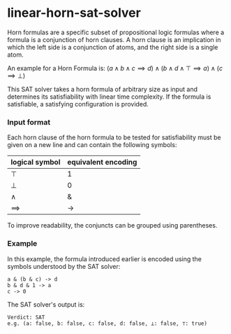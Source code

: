 # linear-horn-sat-solver

Horn formulas are a specific subset of propositional logic formulas where a formula is a conjunction of horn clauses.
A horn clause is an implication in which the left side is a conjunction of atoms, and the right side is a single atom.

An example for a Horn Formula is: $(a \land b \land c \implies d) \land (b \land d \land \top \implies a) \land (c \implies \bot)$

This SAT solver takes a horn formula of arbitrary size as input and determines its satisfiability with linear time complexity. If the formula is satisfiable, a satisfying configuration is provided.

### Input format

Each horn clause of the horn formula to be tested for satisfiability must be given on a new line and can contain the following symbols:

| logical symbol | equivalent encoding |
| -------------- | ------------------- |
| $\top$         | 1                   |
| $\bot$         | 0                   |
| $\land$        | &                   |
| $\implies$     | ->                  |

To improve readability, the conjuncts can be grouped using parentheses.

### Example

In this example, the formula introduced earlier is encoded using the symbols understood by the SAT solver:

``````
a & (b & c) -> d
b & d & 1 -> a
c -> 0
``````

The SAT solver's output is:

``````
Verdict: SAT
e.g. (a: false, b: false, c: false, d: false, ⊥: false, ⊤: true)
``````
